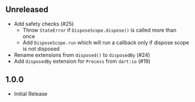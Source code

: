 ## Unreleased

- Add safety checks (#25)
  - Throw `StateError` if `DisposeScope.dispose()` is called more than once
  - Add `DisposeScope.run` which will run a callback only if dispose scope is not
    disposed
- Rename extensions from `disposed()` to `disposedBy` (#24)
- Add `disposedBy` extension for `Process` from `dart:io` (#19)

## 1.0.0

- Initial Release
